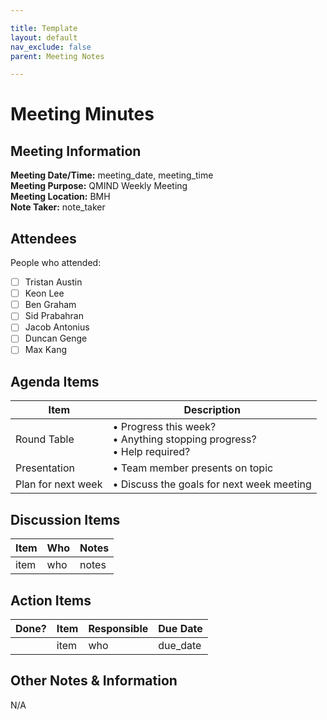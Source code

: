 ```yaml
---

title: Template
layout: default
nav_exclude: false
parent: Meeting Notes

---
```



# Meeting Minutes
## Meeting Information

**Meeting Date/Time:** meeting_date, meeting_time <br>
**Meeting Purpose:** QMIND Weekly Meeting <br>
**Meeting Location:** BMH <br>
**Note Taker:** note_taker <br>

## Attendees
People who attended: 
- [ ] Tristan Austin
- [ ] Keon Lee
- [ ] Ben Graham
- [ ] Sid Prabahran
- [ ] Jacob Antonius
- [ ] Duncan Genge
- [ ] Max Kang

## Agenda Items

Item | Description
---- | ----
Round Table | • Progress this week?<br>• Anything stopping progress?<br>• Help required?
Presentation | • Team member presents on topic 
Plan for next week | • Discuss the goals for next week meeting

## Discussion Items

Item | Who | Notes |
---- | ---- | ---- |
item | who | notes |


## Action Items

| Done? | Item | Responsible | Due Date |
| ---- | ---- | ---- | ---- |
| | item | who | due_date |

## Other Notes & Information
N/A
